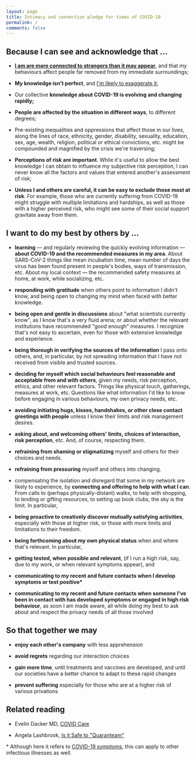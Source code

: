 ```yaml
---
layout: page
title: Intimacy and connection pledge for times of COVID-19
permalink: /
comments: false
---
```


## Because I can see and acknowledge that ...  


*   [**I am are more connected to strangers than it may appear**](https://youtu.be/X0mHf3oSUdU), and that my behaviours affect people far removed from my immediate surroundings;  
    
*   **My knowledge isn't perfect**, and [I'm likely to exaggerate it;](https://en.wikipedia.org/wiki/Dunning%E2%80%93Kruger_effect)  

*   Our collective **knowledge about COVID-19 is evolving and changing rapidly;**  

*   **People are affected by the situation in different ways**, to different degrees;  

*   Pre-existing inequalities and oppressions that affect those in our lives, along the lines of race, ethnicity, gender, disability, sexuality, education, sex, age, wealth, religion, political or ethical convictions, etc. might be compounded and magnified by the crisis we're traversing;  

*   **Perceptions of risk are important**. While it's useful to allow the best knowledge I can obtain to influence my subjective risk perception, I can never know all the factors and values that entered another's assessment of risk;  
    
*   **Unless I and others are careful, it can be easy to exclude those most at risk**. For example, those who are currently suffering from COVID-19 might struggle with multiple limitations and hardships, as well as those with a higher perceived risk, who might see some of their social support gravitate away from them.  
    

## I want to do my best by others by ...  


*   **learning** — and regularly reviewing the quickly evolving information — **about COVID-19 and the recommended measures in my area**. <span class="spoiler">About SARS-CoV-2 things like mean incubation time, mean number of days the virus has been found present in people's bodies, ways of transmission, etc. About my local context — the recommended safety measures at home, at work, while socializing, etc.</span>

*   **responding with gratitude** when others point to information I didn't know, and being open to changing my mind when faced with better knowledge.

*   **being open and gentle in discussions** <span class="spoiler">about "what scientists currently know", as I know that's a very fluid arena; or about whether the relevant institutions have recommended "good enough" measures. I recognize that's not easy to ascertain, even for those with extensive knowledge and experience.</span>

*   **being thorough in verifying the sources of the information** I pass onto others, and, in particular, by not spreading information that I have not received from visible and trusted sources.

*   **deciding for myself which social behaviours feel reasonable and acceptable from and with others**, given my needs, risk perception, ethics, and other relevant factors. <span class="spoiler">Things like physical touch, gatherings, measures at work, etc. Questions like what information I'd like to know before engaging in various behaviours, my own privacy needs, etc.</span>

*   **avoiding initiating hugs, kisses, handshakes, or other close contact greetings with people** unless I know their limits and risk management desires.

*   **asking about, and welcoming others' limits, choices of interaction, risk perception**, etc. And, of course, respecting them.

*   **refraining from shaming or stigmatizing** myself and others for their choices and needs.

*   **refraining from pressuring** myself and others into changing.

*   compensating the isolation and disregard that some in my network are likely to experience, by **connecting and offering to help with what I can**. <span class="spoiler">From calls to (perhaps physically-distant) walks, to help with shopping, to lending or gifting resources, to setting up book clubs, the sky is the limit. </span>In particular,  

*   **being proactive to creatively discover mutually satisfying activities**, especially with those at higher risk, or those with more limits and limitations to their freedom.

*   **being forthcoming about my own physical status** when and where that's relevant. In particular,  

*   **getting tested, when possible and relevant**, (if I run a high risk, say, due to my work, or when relevant symptoms appear), and  

*   **communicating to my recent and future contacts when I develop symptoms or test positive\***

*   **communicating to my recent and future contacts when someone I've been in contact with has developed symptoms or engaged in high risk behaviour**, as soon I am made aware, all while doing my best to ask about and respect the privacy needs of all those involved  

## So that together we may  

*   **enjoy each other's company** with less apprehension  

*   **avoid regrets** regarding our interaction choices  

*   **gain more time**, until treatments and vaccines are developed, and until our societies have a better chance to adapt to these rapid changes  

*   **prevent suffering** especially for those who are at a higher risk of various privations

## Related reading  


*   Evelin Dacker MD, [COVID Care](https://medium.com/@evelindacker/covid-care-e2ede67428d4)  

*   Angela Lashbrook, [Is it Safe to "Quaranteam"](https://elemental.medium.com/is-it-safe-to-quaranteam-8b603392bd15)  

\* Although here it refers to [COVID-19 symptoms](https://www.who.int/health-topics/coronavirus#tab=tab_3), this can apply to other infectious illnesses as well.
